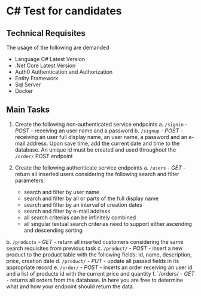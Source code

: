 # C# Test for candidates


## Technical Requisites

The usage of the following are demanded
- Language C# Latest Version
- .Net Core Latest Version
- Auth0 Authentication and Authorization 
- Entity Framework
- Sql Server
- Docker


## Main Tasks 

1. Create the following non-authenticated service endpoints
  a. `/signin` - *POST* - receiving an user name and a password
  b. `/signup` - *POST* - receiving an user full display name, an user name, a password and an e-mail address. Upon save time, add the current date and time to the database. An unique id must be created and used throughout the `/order/` POST endpoint

2. Create the following authenticate service endpoints
  a. `/users` - *GET* - return all inserted users considering the following search and filter parameters:
    * search and filter by user name 
    * search and filter by all or parts of the full display name
    * search and filter by an interval of creation dates
    * search and filter by e-mail address
    * all search criterias can be infinitely combined
    * all singular textual search criterias need to support either ascending and descending sorting

  b. `/products` - *GET* - return all inserted customers considering the same search requisites from previous task
  c. `/product/` - *POST* - insert a new product to the product table with the following fields: id, name, description, price, creation date
  d. `/product/` - *PUT* - update all passed fields in its appropriate record
  e. `/order/` - *POST* - inserts an order receiving an user id and a list of products id with the current price and quantity
  f. `/orders/ - *GET* - returns all orders from the database. In here you are free to determine what and how your endpoint should return the data.

    
